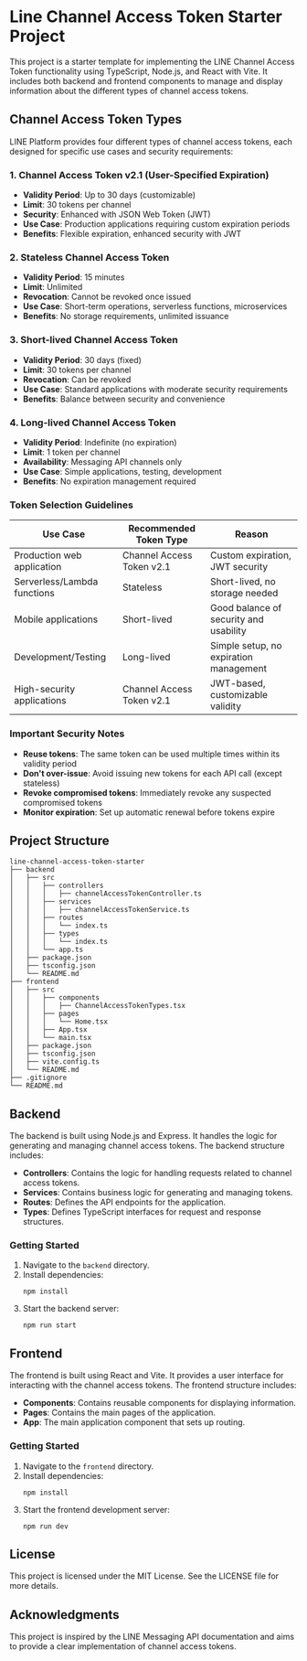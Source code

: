 # Line Channel Access Token Starter Project

This project is a starter template for implementing the LINE Channel Access Token functionality using TypeScript, Node.js, and React with Vite. It includes both backend and frontend components to manage and display information about the different types of channel access tokens.

## Channel Access Token Types

LINE Platform provides four different types of channel access tokens, each designed for specific use cases and security requirements:

### 1. Channel Access Token v2.1 (User-Specified Expiration)
- **Validity Period**: Up to 30 days (customizable)
- **Limit**: 30 tokens per channel
- **Security**: Enhanced with JSON Web Token (JWT)
- **Use Case**: Production applications requiring custom expiration periods
- **Benefits**: Flexible expiration, enhanced security with JWT

### 2. Stateless Channel Access Token
- **Validity Period**: 15 minutes
- **Limit**: Unlimited
- **Revocation**: Cannot be revoked once issued
- **Use Case**: Short-term operations, serverless functions, microservices
- **Benefits**: No storage requirements, unlimited issuance

### 3. Short-lived Channel Access Token
- **Validity Period**: 30 days (fixed)
- **Limit**: 30 tokens per channel
- **Revocation**: Can be revoked
- **Use Case**: Standard applications with moderate security requirements
- **Benefits**: Balance between security and convenience

### 4. Long-lived Channel Access Token
- **Validity Period**: Indefinite (no expiration)
- **Limit**: 1 token per channel
- **Availability**: Messaging API channels only
- **Use Case**: Simple applications, testing, development
- **Benefits**: No expiration management required

### Token Selection Guidelines

| Use Case | Recommended Token Type | Reason |
|----------|----------------------|---------|
| Production web application | Channel Access Token v2.1 | Custom expiration, JWT security |
| Serverless/Lambda functions | Stateless | Short-lived, no storage needed |
| Mobile applications | Short-lived | Good balance of security and usability |
| Development/Testing | Long-lived | Simple setup, no expiration management |
| High-security applications | Channel Access Token v2.1 | JWT-based, customizable validity |

### Important Security Notes
- **Reuse tokens**: The same token can be used multiple times within its validity period
- **Don't over-issue**: Avoid issuing new tokens for each API call (except stateless)
- **Revoke compromised tokens**: Immediately revoke any suspected compromised tokens
- **Monitor expiration**: Set up automatic renewal before tokens expire

## Project Structure

```
line-channel-access-token-starter
├── backend
│   ├── src
│   │   ├── controllers
│   │   │   ├── channelAccessTokenController.ts
│   │   ├── services
│   │   │   ├── channelAccessTokenService.ts
│   │   ├── routes
│   │   │   └── index.ts
│   │   ├── types
│   │   │   └── index.ts
│   │   └── app.ts
│   ├── package.json
│   ├── tsconfig.json
│   └── README.md
├── frontend
│   ├── src
│   │   ├── components
│   │   │   ├── ChannelAccessTokenTypes.tsx
│   │   ├── pages
│   │   │   └── Home.tsx
│   │   ├── App.tsx
│   │   └── main.tsx
│   ├── package.json
│   ├── tsconfig.json
│   ├── vite.config.ts
│   └── README.md
├── .gitignore
└── README.md
```

## Backend

The backend is built using Node.js and Express. It handles the logic for generating and managing channel access tokens. The backend structure includes:

- **Controllers**: Contains the logic for handling requests related to channel access tokens.
- **Services**: Contains business logic for generating and managing tokens.
- **Routes**: Defines the API endpoints for the application.
- **Types**: Defines TypeScript interfaces for request and response structures.

### Getting Started

1. Navigate to the `backend` directory.
2. Install dependencies:
   ```
   npm install
   ```
3. Start the backend server:
   ```
   npm run start
   ```

## Frontend

The frontend is built using React and Vite. It provides a user interface for interacting with the channel access tokens. The frontend structure includes:

- **Components**: Contains reusable components for displaying information.
- **Pages**: Contains the main pages of the application.
- **App**: The main application component that sets up routing.

### Getting Started

1. Navigate to the `frontend` directory.
2. Install dependencies:
   ```
   npm install
   ```
3. Start the frontend development server:
   ```
   npm run dev
   ```

## License

This project is licensed under the MIT License. See the LICENSE file for more details.

## Acknowledgments

This project is inspired by the LINE Messaging API documentation and aims to provide a clear implementation of channel access tokens.